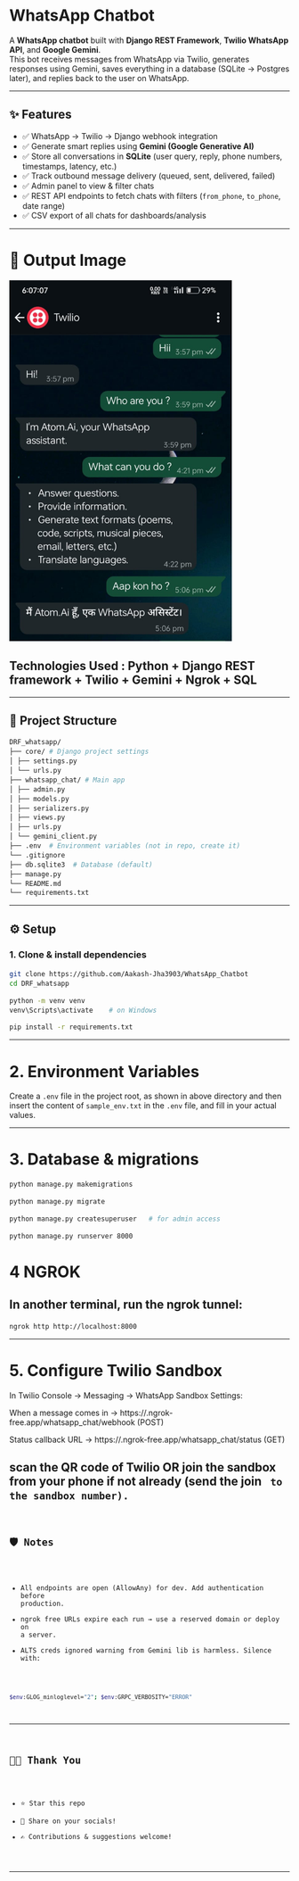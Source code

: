 # WhatsApp Chatbot

A **WhatsApp chatbot** built with **Django REST Framework**, **Twilio WhatsApp API**, and **Google Gemini**.  
This bot receives messages from WhatsApp via Twilio, generates responses using Gemini, saves everything in a database (SQLite → Postgres later), and replies back to the user on WhatsApp.  

---

## ✨ Features
- ✅ WhatsApp → Twilio → Django webhook integration  
- ✅ Generate smart replies using **Gemini (Google Generative AI)**  
- ✅ Store all conversations in **SQLite** (user query, reply, phone numbers, timestamps, latency, etc.)  
- ✅ Track outbound message delivery (queued, sent, delivered, failed)  
- ✅ Admin panel to view & filter chats  
- ✅ REST API endpoints to fetch chats with filters (`from_phone`, `to_phone`, date range)  
- ✅ CSV export of all chats for dashboards/analysis  

---
# 🚀 Output Image 
<!-- ![output image](demo_image.jpg)  -->
<img src="demo_image.jpg" alt="output image" width="400"/>


## Technologies Used : Python + Django REST framework + Twilio + Gemini + Ngrok + SQL

---
## 📂 Project Structure
```bash
DRF_whatsapp/
├── core/ # Django project settings
│ ├── settings.py
│ └── urls.py
├── whatsapp_chat/ # Main app
│ ├── admin.py
│ ├── models.py
│ ├── serializers.py
│ ├── views.py
│ ├── urls.py
│ └── gemini_client.py
├── .env  # Environment variables (not in repo, create it)
└── .gitignore
├── db.sqlite3  # Database (default)
├── manage.py
└── README.md
└── requirements.txt

```
---

## ⚙️ Setup

### 1. Clone & install dependencies
```bash
git clone https://github.com/Aakash-Jha3903/WhatsApp_Chatbot
cd DRF_whatsapp
```
```bash
python -m venv venv
venv\Scripts\activate    # on Windows
```
```bash
pip install -r requirements.txt
```
---

# 2. Environment Variables

Create a `.env` file in the project root, as shown in above directory and then insert the content of `sample_env.txt` in the `.env` file, and fill in your actual values.

---

# 3. Database & migrations
```bash
python manage.py makemigrations
```
```bash
python manage.py migrate
```
```bash
python manage.py createsuperuser   # for admin access
```
```bash
python manage.py runserver 8000
```

# 4 NGROK 
## In another terminal, run the ngrok tunnel:
```bash
ngrok http http://localhost:8000
``` 
--- 
# 5. Configure Twilio Sandbox

In Twilio Console → Messaging → WhatsApp Sandbox Settings:

When a message comes in →
https://<ngrok-subdomain>.ngrok-free.app/whatsapp_chat/webhook (POST)

Status callback URL →
https://<ngrok-subdomain>.ngrok-free.app/whatsapp_chat/status (GET)

scan the QR code of Twilio OR join the sandbox from your phone if not already (send the join <code> to the sandbox number).
---
## 🛡️ Notes
* All endpoints are open (AllowAny) for dev. Add authentication before production.
* ngrok free URLs expire each run → use a reserved domain or deploy on a server.
* ALTS creds ignored warning from Gemini lib is harmless. Silence with:
```bash
$env:GLOG_minloglevel="2"; $env:GRPC_VERBOSITY="ERROR"
```
---
## 🙏🏻 Thank You
* ⭐ Star this repo   
* 📢 Share on your socials!  
* ✍️ Contributions & suggestions welcome!
---